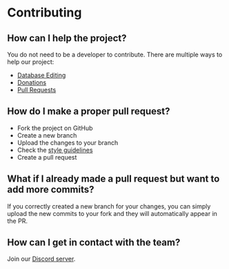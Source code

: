 # Contributing

## How can I help the project?

You do not need to be a developer to contribute. There are multiple ways to help our project:

- [Database Editing](https://notify.moe/users/editors)
- [Donations](https://github.com/users/akyoto/sponsorship)
- [Pull Requests](https://github.com/animenotifier/notify.moe/pulls)

## How do I make a proper pull request?

- Fork the project on GitHub
- Create a new branch
- Upload the changes to your branch
- Check the [style guidelines](https://github.com/akyoto/quality/blob/master/STYLE.md)
- Create a pull request

## What if I already made a pull request but want to add more commits?

If you correctly created a new branch for your changes, you can simply upload the new commits to your fork and they will automatically appear in the PR.

## How can I get in contact with the team?

Join our [Discord server](https://discord.gg/0kimAmMCeXGXuzNF).

